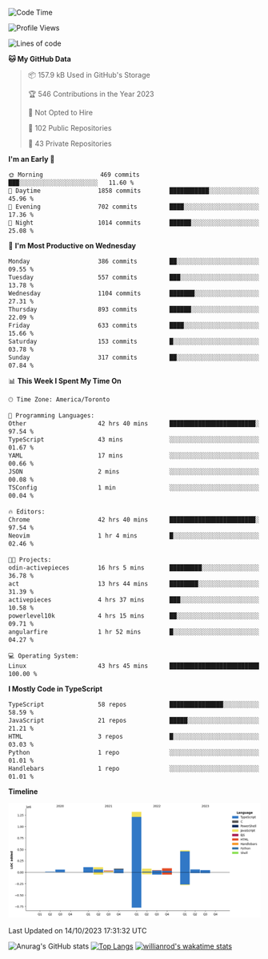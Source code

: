 <!--START_SECTION:waka-->
![Code Time](http://img.shields.io/badge/Code%20Time-750%20hrs%209%20mins-blue)

![Profile Views](http://img.shields.io/badge/Profile%20Views-0-blue)

![Lines of code](https://img.shields.io/badge/From%20Hello%20World%20I%27ve%20Written-2.5%20million%20lines%20of%20code-blue)

**🐱 My GitHub Data** 

> 📦 157.9 kB Used in GitHub's Storage 
 > 
> 🏆 546 Contributions in the Year 2023
 > 
> 🚫 Not Opted to Hire
 > 
> 📜 102 Public Repositories 
 > 
> 🔑 43 Private Repositories 
 > 
**I'm an Early 🐤** 

```text
🌞 Morning                469 commits         ███░░░░░░░░░░░░░░░░░░░░░░   11.60 % 
🌆 Daytime                1858 commits        ███████████░░░░░░░░░░░░░░   45.96 % 
🌃 Evening                702 commits         ████░░░░░░░░░░░░░░░░░░░░░   17.36 % 
🌙 Night                  1014 commits        ██████░░░░░░░░░░░░░░░░░░░   25.08 % 
```
📅 **I'm Most Productive on Wednesday** 

```text
Monday                   386 commits         ██░░░░░░░░░░░░░░░░░░░░░░░   09.55 % 
Tuesday                  557 commits         ███░░░░░░░░░░░░░░░░░░░░░░   13.78 % 
Wednesday                1104 commits        ███████░░░░░░░░░░░░░░░░░░   27.31 % 
Thursday                 893 commits         ██████░░░░░░░░░░░░░░░░░░░   22.09 % 
Friday                   633 commits         ████░░░░░░░░░░░░░░░░░░░░░   15.66 % 
Saturday                 153 commits         █░░░░░░░░░░░░░░░░░░░░░░░░   03.78 % 
Sunday                   317 commits         ██░░░░░░░░░░░░░░░░░░░░░░░   07.84 % 
```


📊 **This Week I Spent My Time On** 

```text
🕑︎ Time Zone: America/Toronto

💬 Programming Languages: 
Other                    42 hrs 40 mins      ████████████████████████░   97.54 % 
TypeScript               43 mins             ░░░░░░░░░░░░░░░░░░░░░░░░░   01.67 % 
YAML                     17 mins             ░░░░░░░░░░░░░░░░░░░░░░░░░   00.66 % 
JSON                     2 mins              ░░░░░░░░░░░░░░░░░░░░░░░░░   00.08 % 
TSConfig                 1 min               ░░░░░░░░░░░░░░░░░░░░░░░░░   00.04 % 

🔥 Editors: 
Chrome                   42 hrs 40 mins      ████████████████████████░   97.54 % 
Neovim                   1 hr 4 mins         █░░░░░░░░░░░░░░░░░░░░░░░░   02.46 % 

🐱‍💻 Projects: 
odin-activepieces        16 hrs 5 mins       █████████░░░░░░░░░░░░░░░░   36.78 % 
act                      13 hrs 44 mins      ████████░░░░░░░░░░░░░░░░░   31.39 % 
activepieces             4 hrs 37 mins       ███░░░░░░░░░░░░░░░░░░░░░░   10.58 % 
powerlevel10k            4 hrs 15 mins       ██░░░░░░░░░░░░░░░░░░░░░░░   09.71 % 
angularfire              1 hr 52 mins        █░░░░░░░░░░░░░░░░░░░░░░░░   04.27 % 

💻 Operating System: 
Linux                    43 hrs 45 mins      █████████████████████████   100.00 % 
```

**I Mostly Code in TypeScript** 

```text
TypeScript               58 repos            ███████████████░░░░░░░░░░   58.59 % 
JavaScript               21 repos            █████░░░░░░░░░░░░░░░░░░░░   21.21 % 
HTML                     3 repos             █░░░░░░░░░░░░░░░░░░░░░░░░   03.03 % 
Python                   1 repo              ░░░░░░░░░░░░░░░░░░░░░░░░░   01.01 % 
Handlebars               1 repo              ░░░░░░░░░░░░░░░░░░░░░░░░░   01.01 % 
```



**Timeline**

![Lines of Code chart](https://raw.githubusercontent.com/wise-introvert/wise-introvert/master/assets/bar_graph.png)


 Last Updated on 14/10/2023 17:31:32 UTC
<!--END_SECTION:waka-->

![Anurag's GitHub stats](https://github-readme-stats.vercel.app/api?username=wise-introvert&count_private=true&show_icons=true)
[![Top Langs](https://github-readme-stats.vercel.app/api/top-langs/?username=wise-introvert&langs_count=10)](https://github.com/anuraghazra/github-readme-stats)
[![willianrod's wakatime stats](https://github-readme-stats.vercel.app/api/wakatime?username=wiseintrovert)](https://github.com/anuraghazra/github-readme-stats)
